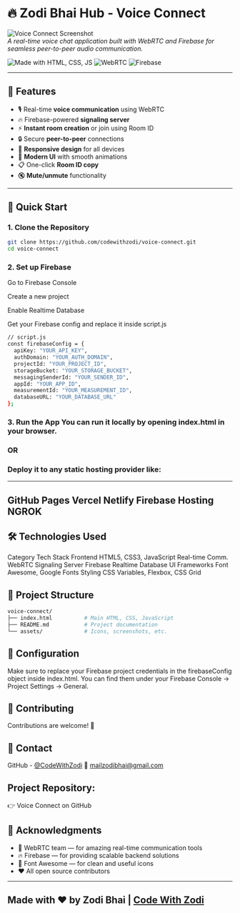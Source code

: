 # 🔥 Zodi Bhai Hub - Voice Connect

![Voice Connect Screenshot](assets/screenshot.png)  
*A real-time voice chat application built with WebRTC and Firebase for seamless peer-to-peer audio communication.*

![Made with HTML, CSS, JS](https://img.shields.io/badge/Made%20with-HTML%2FCSS%2FJS-orange)
![WebRTC](https://img.shields.io/badge/WebRTC-Enabled-green)
![Firebase](https://img.shields.io/badge/Firebase-RealtimeDB-yellow)
  
---

## 🌟 Features

- 🎙️ Real-time **voice communication** using WebRTC  
- 🔥 Firebase-powered **signaling server**  
- ⚡ **Instant room creation** or join using Room ID  
- 🔒 Secure **peer-to-peer** connections  
- 📱 **Responsive design** for all devices  
- 🎨 **Modern UI** with smooth animations  
- 📋 One-click **Room ID copy**  
- 🔇 **Mute/unmute** functionality  

---

## 🚀 Quick Start

### 1. Clone the Repository

```bash
git clone https://github.com/codewithzodi/voice-connect.git
cd voice-connect
```
### 2. Set up Firebase
Go to Firebase Console

Create a new project

Enable Realtime Database

Get your Firebase config and replace it inside script.js

```bash
// script.js
const firebaseConfig = {
  apiKey: "YOUR_API_KEY",
  authDomain: "YOUR_AUTH_DOMAIN",
  projectId: "YOUR_PROJECT_ID",
  storageBucket: "YOUR_STORAGE_BUCKET",
  messagingSenderId: "YOUR_SENDER_ID",
  appId: "YOUR_APP_ID",
  measurementId: "YOUR_MEASUREMENT_ID",
  databaseURL: "YOUR_DATABASE_URL"
};
```
### 3. Run the App You can run it locally by opening index.html in your browser.
### OR
### Deploy it to any static hosting provider like:

---
GitHub Pages
Vercel
Netlify
Firebase Hosting
NGROK
---

## 🛠️ Technologies Used
Category	Tech Stack
Frontend	HTML5, CSS3, JavaScript
Real-time Comm.	WebRTC
Signaling Server	Firebase Realtime Database
UI Frameworks	Font Awesome, Google Fonts
Styling	CSS Variables, Flexbox, CSS Grid

## 📂 Project Structure

```bash
voice-connect/
├── index.html          # Main HTML, CSS, JavaScript
├── README.md           # Project documentation
└── assets/             # Icons, screenshots, etc.
```

## 🔧 Configuration
Make sure to replace your Firebase project credentials in the firebaseConfig object inside index.html.
You can find them under your Firebase Console → Project Settings → General.

## 🤝 Contributing
Contributions are welcome! 🎉

## 📧 Contact
GitHub - [@CodeWithZodi](https://github.com/codewithzodi)
📩 mailzodibhai@gmail.com

## Project Repository:
👉 Voice Connect on GitHub

## 🙏 Acknowledgments
- 🧠 WebRTC team — for amazing real-time communication tools
- 🔥 Firebase — for providing scalable backend solutions
- 🎨 Font Awesome — for clean and useful icons
- ❤️ All open source contributors

---
Made with ❤️ by Zodi Bhai | [Code With Zodi](https://github.com/codewithzodi)
---
